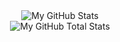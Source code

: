 <div align="center">
<img src="https://github-readme-stats.vercel.app/api/?username=deecaad&count_private=true&theme=tokyonight&showicons=true" alt="My GitHub Stats"/>
<br>
<img src="https://github-readme-streak-stats.herokuapp.com/?user=DeeCaaD&&theme=tokyonight" alt="My GitHub Total Stats"/>
</div>
